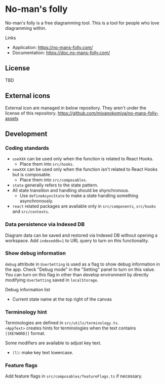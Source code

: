 # No-man's folly

No-man's folly is a free diagramming tool. This is a tool for people who love diagramming within.

Links
- Application: https://no-mans-folly.com/
- Documentation: https://doc.no-mans-folly.com/

## License
TBD

## External icons
External icon are managed in below repository. They aren't under the license of this repository.
https://github.com/miyanokomiya/no-mans-folly-assets

## Development

### Coding standards

- `useXXX` can be used only when the function is related to React Hooks.
    - Place them into `src/hooks`.
- `newXXX` can be used only when the function isn't related to React Hooks but is composable.
    - Place them into `src/composables`.
- `state` generally refers to the state pattern.
- All state transition and handling should be shynchronous.
    - Use `defineAsyncState` to make a state handling something asynchronously.
- `react` related packages are available only in `src/components`, `src/hooks` and `src/contexts`.

### Data persistence via Indexed DB 
Diagram data can be saved and restored via Indexed DB without opening a workspace. Add `indexeddb=1` to URL query to turn on this functionality.

### Show debug information
`debug` attribute in `UserSetting` is used as a flag to show debug information in the app. Check "Debug mode" in the "Setting" panel to turn on this value.  
You can turn on this flag in other than develop environment by directly modifying `UserSetting` saved in `localStorage`.

Debug information list
- Current state name at the top right of the canvas

### Terminology hint
Terminologies are defined in `src/utils/terminology.ts`.  
`<AppText>` creates hints for terminologies when the text contains `[[KEYWORD]]` format.

Some modifiers are available to adjust key text.

- `(l)`: make key text lowercase.

### Feature flags
Add feature flags in `src/composables/featureFlags.ts` if necessary.
